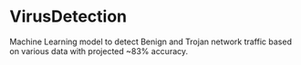 # VirusDetection
Machine Learning model to detect Benign and Trojan network traffic based on various data with projected ~83% accuracy.
